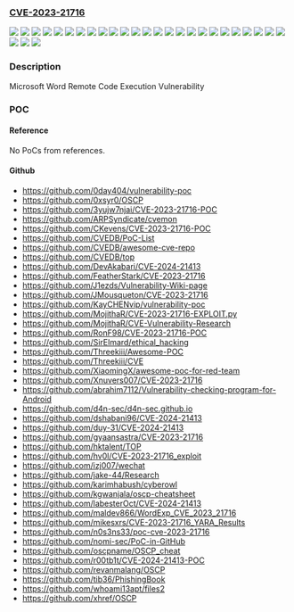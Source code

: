 ### [CVE-2023-21716](https://cve.mitre.org/cgi-bin/cvename.cgi?name=CVE-2023-21716)
![](https://img.shields.io/static/v1?label=Product&message=Microsoft%20365%20Apps%20for%20Enterprise&color=blue)
![](https://img.shields.io/static/v1?label=Product&message=Microsoft%20Office%202019%20for%20Mac&color=blue)
![](https://img.shields.io/static/v1?label=Product&message=Microsoft%20Office%202019&color=blue)
![](https://img.shields.io/static/v1?label=Product&message=Microsoft%20Office%20LTSC%202021&color=blue)
![](https://img.shields.io/static/v1?label=Product&message=Microsoft%20Office%20LTSC%20for%20Mac%202021&color=blue)
![](https://img.shields.io/static/v1?label=Product&message=Microsoft%20Office%20Online%20Server&color=blue)
![](https://img.shields.io/static/v1?label=Product&message=Microsoft%20Office%20Web%20Apps%20Server%202013%20Service%20Pack%201&color=blue)
![](https://img.shields.io/static/v1?label=Product&message=Microsoft%20SharePoint%20Enterprise%20Server%202013%20Service%20Pack%201&color=blue)
![](https://img.shields.io/static/v1?label=Product&message=Microsoft%20SharePoint%20Enterprise%20Server%202016&color=blue)
![](https://img.shields.io/static/v1?label=Product&message=Microsoft%20SharePoint%20Foundation%202013%20Service%20Pack%201&color=blue)
![](https://img.shields.io/static/v1?label=Product&message=Microsoft%20SharePoint%20Server%202019&color=blue)
![](https://img.shields.io/static/v1?label=Product&message=Microsoft%20SharePoint%20Server%20Subscription%20Edition&color=blue)
![](https://img.shields.io/static/v1?label=Product&message=Microsoft%20Word%202013%20Service%20Pack%201%20&color=blue)
![](https://img.shields.io/static/v1?label=Product&message=Microsoft%20Word%202013%20Service%20Pack%201&color=blue)
![](https://img.shields.io/static/v1?label=Product&message=Microsoft%20Word%202016&color=blue)
![](https://img.shields.io/static/v1?label=Product&message=SharePoint%20Server%20Subscription%20Edition%20Language%20Pack&color=blue)
![](https://img.shields.io/static/v1?label=Version&message=15.0.0%3C%2015.0.5529.1000%20&color=brighgreen)
![](https://img.shields.io/static/v1?label=Version&message=15.0.1%3C%2015.0.5529.1000%20&color=brighgreen)
![](https://img.shields.io/static/v1?label=Version&message=16.0.0%3C%2016.0.10395.20001%20&color=brighgreen)
![](https://img.shields.io/static/v1?label=Version&message=16.0.0%3C%2016.0.15601.20478%20&color=brighgreen)
![](https://img.shields.io/static/v1?label=Version&message=16.0.0%3C%2016.0.5383.1000%20&color=brighgreen)
![](https://img.shields.io/static/v1?label=Version&message=16.0.0%3C%2016.70.23021201%20&color=brighgreen)
![](https://img.shields.io/static/v1?label=Version&message=16.0.1%3C%2016.0.10395.20001%20&color=brighgreen)
![](https://img.shields.io/static/v1?label=Version&message=16.0.1%3C%2016.0.5383.1000%20&color=brighgreen)
![](https://img.shields.io/static/v1?label=Version&message=16.0.1%3C%2016.70.23021201%20&color=brighgreen)
![](https://img.shields.io/static/v1?label=Version&message=16.0.1%3C%20https%3A%2F%2Faka.ms%2FOfficeSecurityReleases%20&color=brighgreen)
![](https://img.shields.io/static/v1?label=Version&message=19.0.0%3C%20https%3A%2F%2Faka.ms%2FOfficeSecurityReleases%20&color=brighgreen)
![](https://img.shields.io/static/v1?label=Vulnerability&message=CWE-190%3A%20Integer%20Overflow%20or%20Wraparound&color=brighgreen)

### Description

Microsoft Word Remote Code Execution Vulnerability

### POC

#### Reference
No PoCs from references.

#### Github
- https://github.com/0day404/vulnerability-poc
- https://github.com/0xsyr0/OSCP
- https://github.com/3yujw7njai/CVE-2023-21716-POC
- https://github.com/ARPSyndicate/cvemon
- https://github.com/CKevens/CVE-2023-21716-POC
- https://github.com/CVEDB/PoC-List
- https://github.com/CVEDB/awesome-cve-repo
- https://github.com/CVEDB/top
- https://github.com/DevAkabari/CVE-2024-21413
- https://github.com/FeatherStark/CVE-2023-21716
- https://github.com/J1ezds/Vulnerability-Wiki-page
- https://github.com/JMousqueton/CVE-2023-21716
- https://github.com/KayCHENvip/vulnerability-poc
- https://github.com/MojithaR/CVE-2023-21716-EXPLOIT.py
- https://github.com/MojithaR/CVE-Vulnerability-Research
- https://github.com/RonF98/CVE-2023-21716-POC
- https://github.com/SirElmard/ethical_hacking
- https://github.com/Threekiii/Awesome-POC
- https://github.com/Threekiii/CVE
- https://github.com/XiaomingX/awesome-poc-for-red-team
- https://github.com/Xnuvers007/CVE-2023-21716
- https://github.com/abrahim7112/Vulnerability-checking-program-for-Android
- https://github.com/d4n-sec/d4n-sec.github.io
- https://github.com/dshabani96/CVE-2024-21413
- https://github.com/duy-31/CVE-2024-21413
- https://github.com/gyaansastra/CVE-2023-21716
- https://github.com/hktalent/TOP
- https://github.com/hv0l/CVE-2023-21716_exploit
- https://github.com/izj007/wechat
- https://github.com/jake-44/Research
- https://github.com/karimhabush/cyberowl
- https://github.com/kgwanjala/oscp-cheatsheet
- https://github.com/labesterOct/CVE-2024-21413
- https://github.com/maldev866/WordExp_CVE_2023_21716
- https://github.com/mikesxrs/CVE-2023-21716_YARA_Results
- https://github.com/n0s3ns33/poc-cve-2023-21716
- https://github.com/nomi-sec/PoC-in-GitHub
- https://github.com/oscpname/OSCP_cheat
- https://github.com/r00tb1t/CVE-2024-21413-POC
- https://github.com/revanmalang/OSCP
- https://github.com/tib36/PhishingBook
- https://github.com/whoami13apt/files2
- https://github.com/xhref/OSCP

